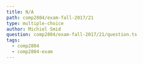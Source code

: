 ```yaml
---
title: N/A
path: comp2804/exam-fall-2017/21
type: multiple-choice
author: Michiel Smid
question: comp2804/exam-fall-2017/21/question.ts
tags:
  - comp2804
  - comp2804-exam
---
```


